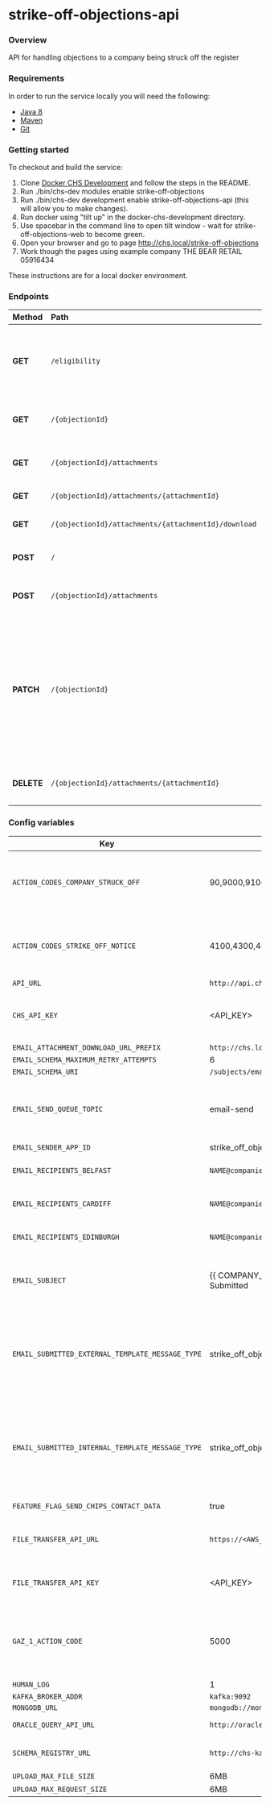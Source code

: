 # strike-off-objections-api

### Overview
API for handling objections to a company being struck off the register

### Requirements

In order to run the service locally you will need the following:

- [Java 8](http://www.oracle.com/technetwork/java/javase/downloads/jdk8-downloads-2133151.html)
- [Maven](https://maven.apache.org/download.cgi)
- [Git](https://git-scm.com/downloads)

### Getting started

To checkout and build the service:
1. Clone [Docker CHS Development](https://github.com/companieshouse/docker-chs-development) and follow the steps in the README.
2. Run ./bin/chs-dev modules enable strike-off-objections
3. Run ./bin/chs-dev development enable strike-off-objections-api (this will allow you to make changes).
4. Run docker using "tilt up" in the docker-chs-development directory.
5. Use spacebar in the command line to open tilt window - wait for strike-off-objections-web to become green.
6. Open your browser and go to page http://chs.local/strike-off-objections
7. Work though the pages using example company THE BEAR RETAIL 05916434

These instructions are for a local docker environment.


### Endpoints

Method    | Path                                                                         | Description
:---------|:-----------------------------------------------------------------------------|:-----------
**GET**   | `/eligibility`       | Returns information describing the strike-off eligibility of the company
**GET**   | `/{objectionId}`       | Returns the objection identified by objectionId
**GET**   | `/{objectionId}/attachments`       | Get all attachments from the Objection
**GET**   | `/{objectionId}/attachments/{attachmentId}`       | get this attachment
**GET**   | `/{objectionId}/attachments/{attachmentId}/download`       | download this attachment
**POST**   | `/`                                | Create a new strike-off objection 
**POST**   | `/{objectionId}/attachments`                                | Add an attachment to the Objection
**PATCH**   | `/{objectionId}` | Updates the strike-off objection identified by objectionId with the values provided. If status set to SUBMITTED, this will trigger the Objection processing.
**DELETE**   | `/{objectionId}/attachments/{attachmentId}` | Delete this attachment from the Objection


### Config variables

Key             | Example Value   | Description
----------------|---------------- |------------------------------------
`ACTION_CODES_COMPANY_STRUCK_OFF` | 90,9000,9100 | Company already struck off. Objections cannot be raised.
`ACTION_CODES_STRIKE_OFF_NOTICE` | 4100,4300,4400,5000 | Notice given, but not struck off. Objections allowed.
`API_URL` | `http://api.chs.local:4001` |
`CHS_API_KEY` | <API_KEY> | Secures access to the objections api.
`EMAIL_ATTACHMENT_DOWNLOAD_URL_PREFIX` | `http://chs.local/strike-off-objections/download` |
`EMAIL_SCHEMA_MAXIMUM_RETRY_ATTEMPTS` | 6 |
`EMAIL_SCHEMA_URI` | `/subjects/email-send/versions/latest` |
`EMAIL_SEND_QUEUE_TOPIC` | email-send | kafka queue for the internal and external confirmation emails.
`EMAIL_SENDER_APP_ID` | strike_off_objections |
`EMAIL_RECIPIENTS_BELFAST` | `NAME@companieshouse.gov.uk` | Internal email addresses.
`EMAIL_RECIPIENTS_CARDIFF` | `NAME@companieshouse.gov.uk` | Internal email addresses.
`EMAIL_RECIPIENTS_EDINBURGH` | `NAME@companieshouse.gov.uk` | Internal email addresses.
`EMAIL_SUBJECT` | {{ COMPANY_NUMBER }}: Objection Application Submitted | Reference to company objection is raised against.
`EMAIL_SUBMITTED_EXTERNAL_TEMPLATE_MESSAGE_TYPE` | strike_off_objections_application_submitted_external | Ensures notification api sends the correct email relating to what the user has requested.
`EMAIL_SUBMITTED_INTERNAL_TEMPLATE_MESSAGE_TYPE` | strike_off_objections_application_submitted_internal | Ensures notification api sends the correct email relating to what the user has requested.
`FEATURE_FLAG_SEND_CHIPS_CONTACT_DATA` | true | Temporary feature flag.
`FILE_TRANSFER_API_URL` | `https://<AWS_URL>/strike-off-objections/files` | Allows upload of user documents.
`FILE_TRANSFER_API_KEY` | <API_KEY> | Secures access to the file transfer api.
`GAZ_1_ACTION_CODE` | 5000 | As above notice given, but not struck off objections allowed.
`HUMAN_LOG` | 1 |
`KAFKA_BROKER_ADDR` | `kafka:9092` |
`MONGODB_URL` | `mongodb://mongo` |
`ORACLE_QUERY_API_URL` | `http://oracle-query-api:8080` | Company lookup.
`SCHEMA_REGISTRY_URL` | `http://chs-kafka-schemas` | Where email schema is stored.
`UPLOAD_MAX_FILE_SIZE` | 6MB |
`UPLOAD_MAX_REQUEST_SIZE` | 6MB |
